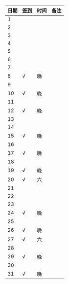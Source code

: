 日期|签到|时间|备注|
:---------------|:---------------|:---------------|:---------------
1||||
2||||
3||||
4||||
5||||
6||||
7||||
8|√|晚||
9||||
10|√|晚||
11||||
12|√|晚||
13||||
14||||
15|√|晚||
16||||
17|√|晚||
18||||
19|√|晚||
20|√|六||
21||||
22||||
23||||
24|√|晚||
25||||
26|√|晚||
27|√|六||
28||||
29|√|晚||
30||||
31|√|晚||
